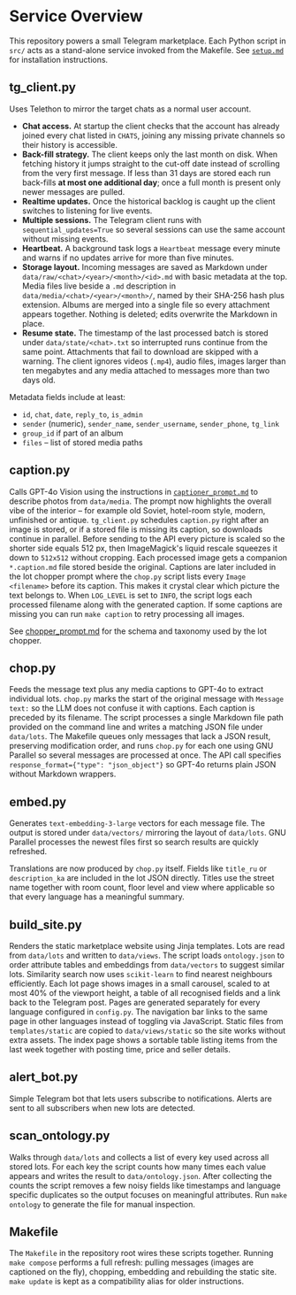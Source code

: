 # Service Overview

This repository powers a small Telegram marketplace.  Each Python script in
`src/` acts as a stand-alone service invoked from the Makefile.  See
[`setup.md`](setup.md) for installation instructions.

## tg_client.py
Uses Telethon to mirror the target chats as a normal user account.

* **Chat access.** At startup the client checks that the account has already
  joined every chat listed in `CHATS`, joining any missing private channels so
  their history is accessible.
* **Back-fill strategy.** The client keeps only the last month on disk.  When
  fetching history it jumps straight to the cut-off date instead of scrolling
  from the very first message.  If less than 31 days are stored each run
  back-fills **at most one additional day**; once a full month is present only
  newer messages are pulled.
* **Realtime updates.** Once the historical backlog is caught up the client
  switches to listening for live events.
* **Multiple sessions.** The Telegram client runs with ``sequential_updates=True``
  so several sessions can use the same account without missing events.
* **Heartbeat.** A background task logs a ``Heartbeat`` message every minute and
  warns if no updates arrive for more than five minutes.
* **Storage layout.** Incoming messages are saved as Markdown under
  `data/raw/<chat>/<year>/<month>/<id>.md` with basic metadata at the top.
  Media files live beside a `.md` description in
  `data/media/<chat>/<year>/<month>/`, named by their SHA-256 hash plus
  extension.  Albums are merged into a single file so every attachment appears
  together.  Nothing is deleted; edits overwrite the Markdown in place.
* **Resume state.** The timestamp of the last processed batch is stored under
  `data/state/<chat>.txt` so interrupted runs continue from the same point.
  Attachments that fail to download are skipped with a warning.  The client
  ignores videos (`.mp4`), audio files, images larger than ten megabytes and
  any media attached to messages more than two days old.

Metadata fields include at least:

- `id`, `chat`, `date`, `reply_to`, `is_admin`
- `sender` (numeric), `sender_name`, `sender_username`, `sender_phone`,
  `tg_link`
- `group_id` if part of an album
- `files` – list of stored media paths

## caption.py
Calls GPT-4o Vision using the instructions in
[`captioner_prompt.md`](../prompts/captioner_prompt.md) to describe photos from
`data/media`. The prompt now highlights the overall vibe of the interior – for
example old Soviet, hotel-room style, modern, unfinished or antique. ``tg_client.py``
schedules ``caption.py`` right after an image
is stored, or if a stored file is missing its caption, so downloads continue in
parallel. Before sending to the API every picture is scaled so the shorter side
equals 512&nbsp;px, then ImageMagick's liquid rescale squeezes it down to
``512x512`` without cropping.
Each processed image gets a companion `*.caption.md` file stored beside the
original. Captions are later included in the lot chopper prompt where the
`chop.py` script lists every `Image <filename>` before its caption. This makes
it crystal clear which picture the text belongs to. When `LOG_LEVEL` is set to
`INFO`, the script logs each processed filename along with the generated
caption.
If some captions are missing you can run `make caption` to retry processing
all images.

See [chopper_prompt.md](../prompts/chopper_prompt.md) for the schema and taxonomy used by the
lot chopper.

## chop.py
Feeds the message text plus any media captions to GPT-4o to extract individual
lots. `chop.py` marks the start of the original message with `Message text:` so
the LLM does not confuse it with captions. Each caption is preceded by its
filename. The script processes a single Markdown file path provided on the
command line and writes a matching JSON file under `data/lots`. The Makefile
queues only messages that lack a JSON result, preserving modification order, and
runs `chop.py` for each one using GNU Parallel so several messages are
processed at once. The API call specifies `response_format={"type":
"json_object"}` so GPT-4o returns plain JSON without Markdown wrappers.

## embed.py
Generates `text-embedding-3-large` vectors for each message file.  The output is
stored under `data/vectors/` mirroring the layout of `data/lots`.  GNU Parallel
processes the newest files first so search results are quickly refreshed.

Translations are now produced by `chop.py` itself.  Fields like
`title_ru` or `description_ka` are included in the lot JSON directly. Titles
use the street name together with room count, floor level and view where
applicable so that every language has a meaningful summary.

## build_site.py
Renders the static marketplace website using Jinja templates.  Lots are read
from `data/lots` and written to `data/views`.  The script loads
`ontology.json` to order attribute tables and embeddings from `data/vectors` to suggest
similar lots.  Similarity search now uses `scikit-learn` to find nearest
neighbours efficiently. Each lot page shows images in a small carousel,
scaled to at most 40% of the viewport height, a table of
all recognised fields and a link back to the Telegram post.  Pages are
generated separately for every language configured in `config.py`.  The
navigation bar links to the same page in other languages instead of toggling via
JavaScript.  Static files from `templates/static` are copied to
`data/views/static` so the site works without extra assets. The index page shows a sortable table listing items from the last
week together with posting time, price and seller details.

## alert_bot.py
Simple Telegram bot that lets users subscribe to notifications.  Alerts are sent
to all subscribers when new lots are detected.

## scan_ontology.py
Walks through `data/lots` and collects a list of every key used across all
stored lots.  For each key the script counts how many times each value appears
and writes the result to `data/ontology.json`.  After collecting the counts the
script removes a few noisy fields like timestamps and language specific
duplicates so the output focuses on meaningful attributes.  Run `make
ontology` to generate the file for manual inspection.

## Makefile
The `Makefile` in the repository root wires these scripts together.  Running
`make compose` performs a full refresh: pulling messages (images are captioned on
the fly), chopping, embedding and rebuilding the static site.  `make update` is kept as a
compatibility alias for older instructions.
